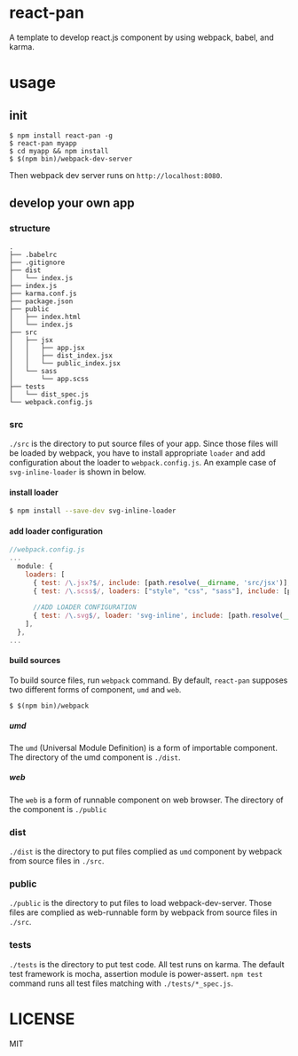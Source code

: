 # react-pan
A template to develop react.js component by using webpack, babel, and karma. 

# usage
## init
```shell
$ npm install react-pan -g
$ react-pan myapp
$ cd myapp && npm install
$ $(npm bin)/webpack-dev-server
```
Then webpack dev server runs on `http://localhost:8080`.

## develop your own app
### structure
```
.
├── .babelrc
├── .gitignore
├── dist
│   └── index.js
├── index.js
├── karma.conf.js
├── package.json
├── public
│   ├── index.html
│   └── index.js
├── src
│   ├── jsx
│   │   ├── app.jsx
│   │   ├── dist_index.jsx
│   │   └── public_index.jsx
│   └── sass
│       └── app.scss
├── tests
│   └── dist_spec.js
└── webpack.config.js
```
### src
`./src` is the directory to put source files of your app. Since those files will be loaded by webpack, you have to install appropriate `loader` and add configuration about the loader to `webpack.config.js`. An example case of `svg-inline-loader` is shown in below.

#### install loader
```sh
$ npm install --save-dev svg-inline-loader
```
#### add loader configuration
```js
//webpack.config.js
...
  module: {
    loaders: [
      { test: /\.jsx?$/, include: [path.resolve(__dirname, 'src/jsx')], loader: 'babel' },
      { test: /\.scss$/, loaders: ["style", "css", "sass"], include: [path.resolve(__dirname, 'src/sass')]},
      
      //ADD LOADER CONFIGURATION
      { test: /\.svg$/, loader: 'svg-inline', include: [path.resolve(__dirname, 'src/images')] }
    ],
  },
...
```
#### build sources
To build source files, run `webpack` command. By default, `react-pan` supposes two different forms of component, `umd` and `web`.
```shell
$ $(npm bin)/webpack
```

##### umd
The `umd` (Universal Module Definition) is a form of importable component. The directory of the umd component is `./dist`.
##### web
The `web` is a form of runnable component on web browser. The directory of the component is `./public`

### dist
`./dist` is the directory to put files complied as `umd` component by webpack from source files in `./src`.
### public
`./public` is the directory to put files to load webpack-dev-server. Those files are complied as web-runnable form by webpack from source files in `./src`.
### tests
`./tests` is the directory to put test code. All test runs on karma. The default test framework is mocha, assertion module is power-assert. `npm test` command runs all test files matching with `./tests/*_spec.js`.

# LICENSE
MIT
